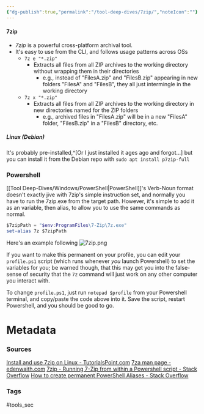 ```yaml
---
{"dg-publish":true,"permalink":"/tool-deep-dives/7zip/","noteIcon":""}
---
```


#### 7zip
- *7zip* is a powerful cross-platform archival tool.
- It's easy to use from the CLI, and follows usage patterns across OSs
	- `7z e "*.zip"`
		- Extracts all files from all ZIP archives to the working directory without wrapping them in their directories
			- e.g., instead of "FilesA.zip" and "FilesB.zip" appearing in new folders "FilesA" and "FilesB", they all just intermingle in the working directory
	- `7z x "*.zip"`
		- Extracts all files from all ZIP archives to the working directory in new directories named for the ZIP folders
			- e.g., archived files in "FilesA.zip" will be in a new "FilesA" folder, "FilesB.zip" in a "FilesB" directory, etc.

##### Linux (Debian)
It's probably pre-installed,^[Or I just installed it ages ago and forgot...] but you can install it from the Debian repo with `sudo apt install p7zip-full`

### Powershell
[[Tool Deep-Dives/Windows/PowerShell\|PowerShell]]'s Verb-Noun format doesn't exactly jive with 7zip's simple instruction set, and normally you have to run the 7zip.exe from the target path. However, it's simple to add it as an variable, then alias, to allow you to use the same commands as normal.

```PowerShell
$7zipPath = "$env:ProgramFiles\7-Zip\7z.exe"
set-alias 7z $7zipPath
```

Here's an example following 
![7zip.png](/img/user/Attachments/7zip.png)

If you want to make this permanent on your profile, you can edit your `profile.ps1` script (which runs whenever *you* launch Powershell) to set the variables for you; be warned though, that this may get you into the false-sense of security that the `7z` command will just work on any other computer you interact with.

To change `profile.ps1`, just run `notepad $profile` from your Powershell terminal, and copy/paste the code above into it. Save the script, restart Powershell, and you should be good to go.


# Metadata

### Sources
[Install and use 7zip on Linux - TutorialsPoint.com](https://www.tutorialspoint.com/install-and-use-7zip-on-linux)
[7za man page - edenwaith.com](http://www.edenwaith.com/support/untar/help/man/7za.html)
[7zip - Running 7-Zip from within a Powershell script - Stack Overflow](https://stackoverflow.com/questions/25287994/running-7-zip-from-within-a-powershell-script#25288780)
[How to create permanent PowerShell Aliases - Stack Overflow](https://stackoverflow.com/a/50954674)
### Tags
#tools_sec 